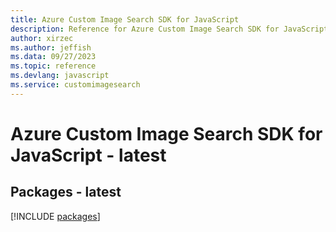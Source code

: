 ```yaml
---
title: Azure Custom Image Search SDK for JavaScript
description: Reference for Azure Custom Image Search SDK for JavaScript
author: xirzec
ms.author: jeffish
ms.data: 09/27/2023
ms.topic: reference
ms.devlang: javascript
ms.service: customimagesearch
---
```

# Azure Custom Image Search SDK for JavaScript - latest
## Packages - latest
[!INCLUDE [packages](custom-image-search-index.md)]